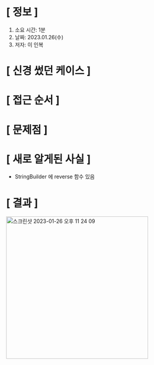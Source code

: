 # **[ 정보 ]**
1. 소요 시간: 1분
2. 날짜: 2023.01.26(수)
3. 저자: 이 인복

# **[ 신경 썼던 케이스 ]**

# **[ 접근 순서 ]**

# **[ 문제점 ]**

# **[ 새로 알게된 사실 ]**
- StringBuilder 에 reverse 함수 있음

# **[ 결과 ]**
<img width="383" alt="스크린샷 2023-01-26 오후 11 24 09" src="https://user-images.githubusercontent.com/59809278/214867912-64a0e59c-5461-41e4-a4d0-2e8b61efab50.png">
